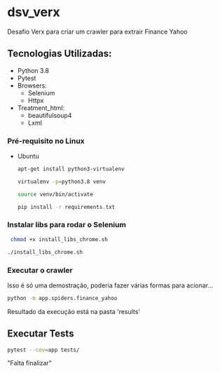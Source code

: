 # dsv_verx

Desafio Verx para criar um crawler para extrair Finance Yahoo

## Tecnologias Utilizadas:

- Python 3.8
- Pytest
- Browsers:
    - Selenium
    - Httpx
- Treatment_html:
    - beautifulsoup4
    - Lxml

### Pré-requisito no Linux

* Ubuntu
  ```sh
  apt-get install python3-virtualenv
  ```
  ```sh
  virtualenv -p=python3.8 venv
  ```
  ```sh
  source venv/bin/activate
  ```
  ```sh
  pip install -r requirements.txt
  ```

### Instalar libs para rodar o Selenium

 ```sh
  chmod +x install_libs_chrome.sh
  ```

  ```sh
  ./install_libs_chrome.sh
  ```

### Executar o crawler

Isso é só uma demostração, poderia fazer várias formas para acionar...

  ```sh
  python -m app.spiders.finance_yahoo
  ```

Resultado da execução está na pasta 'results'

## Executar Tests

  ```sh
  pytest --cov=app tests/
  ```

"Falta finalizar"
  
  


    

    

